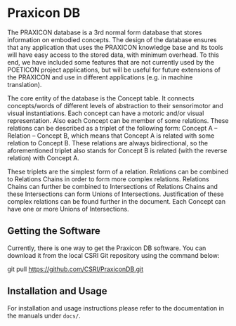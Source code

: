 Praxicon DB
===========

The PRAXICON database is a 3rd normal form database that stores information 
on embodied concepts. The design of the database ensures that any application 
that uses the PRAXICON knowledge base and its tools will have easy access to 
the stored data, with minimum overhead. To this end, we have included some 
features that are not currently used by the POETICON project applications, 
but will be useful for future extensions of the PRAXICON and use in different 
applications (e.g. in machine translation).

The core entity of the database is the Concept table. It connects 
concepts/words of different levels of abstraction to their sensorimotor and 
visual instantiations. Each concept can have a motoric and/or visual 
representation. Also each Concept can be member of some relations. These 
relations can be described as a triplet of the following form: 
Concept A – Relation – Concept B, 
which means that Concept A is related with some relation to Concept B. 
These relations are always bidirectional, so the aforementioned triplet 
also stands for Concept B is related (with the reverse relation) with Concept A.

These triplets are the simplest form of a relation. Relations can be combined 
to Relations Chains in order to form more complex relations. Relations Chains 
can further be combined to Intersections of Relations Chains and these 
Intersections can form Unions of Intersections. Justification of these complex 
relations can be found further in the document. Each Concept can have one 
or more Unions of Intersections.


Getting the Software
--------------------

Currently, there is one way to get the Praxicon DB software. You can download
it from the local CSRI Git repository using the command below:

git pull https://github.com/CSRI/PraxiconDB.git


Installation and Usage
----------------------

For installation and usage instructions please refer to the documentation in the
manuals under `docs/`.